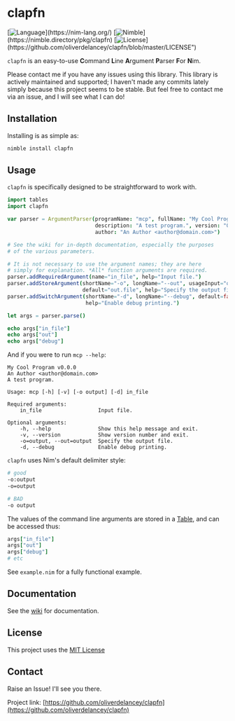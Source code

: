 # clapfn

[![Language](https://img.shields.io/badge/language-nim-yellow?style=flat-square&logo=nim")](https://nim-lang.org/)
[![Nimble](https://img.shields.io/badge/nimble%20repo-clapfn-yellowgreen?style=flat-square&")](https://nimble.directory/pkg/clapfn)
[![License](https://img.shields.io/badge/license-MIT-blue?style=flat-square&logo=github")](https://github.com/oliverdelancey/clapfn/blob/master/LICENSE")

`clapfn` is an easy-to-use **C**ommand **L**ine **A**rgument **P**arser **F**or **N**im.

Please contact me if you have any issues using this library. This library is actively 
maintained and supported; I haven't made any commits lately simply because this project
seems to be stable. But feel free to contact me via an issue, and I will see what I can
do!

## Installation

Installing is as simple as:
```bash
nimble install clapfn
```

## Usage

`clapfn` is specifically designed to be straightforward to work with.
```nim
import tables
import clapfn

var parser = ArgumentParser(programName: "mcp", fullName: "My Cool Program",
                            description: "A test program.", version: "0.0.0",
                            author: "An Author <author@domain.com>")

# See the wiki for in-depth documentation, especially the purposes
# of the various parameters.

# It is not necessary to use the argument names; they are here
# simply for explanation. *All* function arguments are required.
parser.addRequiredArgument(name="in_file", help="Input file.")
parser.addStoreArgument(shortName="-o", longName="--out", usageInput="output",
                        default="out.file", help="Specify the output file.")
parser.addSwitchArgument(shortName="-d", longName="--debug", default=false,
                         help="Enable debug printing.")

let args = parser.parse()

echo args["in_file"]
echo args["out"]
echo args["debug"]
```

And if you were to run `mcp --help`:
```
My Cool Program v0.0.0
An Author <author@domain.com>
A test program.

Usage: mcp [-h] [-v] [-o output] [-d] in_file

Required arguments:
    in_file                  Input file.

Optional arguments:
    -h, --help               Show this help message and exit.
    -v, --version            Show version number and exit.
    -o=output, --out=output  Specify the output file.
    -d, --debug              Enable debug printing.
```

`clapfn` uses Nim's default delimiter style:
```bash
# good
-o:output
-o=output

# BAD
-o output
```

The values of the command line arguments are stored in a [Table](https://nim-lang.org/docs/tables.html), and can be accessed thus:
```nim
args["in_file"]
args["out"]
args["debug"]
# etc
```

See `example.nim` for a fully functional example.

## Documentation

See the [wiki](https://github.com/oliverdelancey/clapfn/wiki) for documentation.

## License

This project uses the [MIT License](https://github.com/oliverdelancey/clapfn/blob/master/LICENSE)

## Contact

Raise an Issue! I'll see you there.

Project link: [https://github.com/oliverdelancey/clapfn](https://github.com/oliverdelancey/clapfn)
